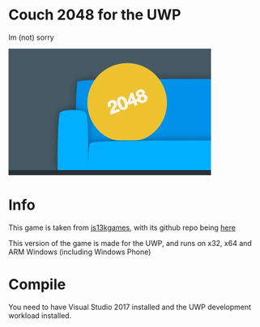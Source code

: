 # Couch 2048 for the UWP

Im (not) sorry

![Game Banner](banner.jpg)

# Info
This game is taken from [js13kgames](https://js13kgames.com/2016/games/couch-2048), with its github repo being [here](https://github.com/js13kGames/couch-2048)

This version of the game is made for the UWP, and runs on x32, x64 and ARM Windows (including Windows Phone)

# Compile

You need to have Visual Studio 2017 installed and the UWP development workload installed.